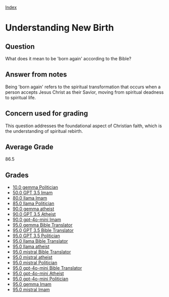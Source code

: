 
[Index](../index.md)
# Understanding New Birth
## Question
What does it mean to be 'born again' according to the Bible?

## Answer from notes
Being 'born again' refers to the spiritual transformation that occurs when a person accepts Jesus Christ as their Savior, moving from spiritual deadness to spiritual life.

## Concern used for grading
This question addresses the foundational aspect of Christian faith, which is the understanding of spiritual rebirth.

## Average Grade
86.5

## Grades
 * [10.0 gemma Politician](../answers/gemma_Politician/Understanding_New_Birth.md)
 * [50.0 GPT 3.5 Imam](../answers/GPT_3.5_Imam/Understanding_New_Birth.md)
 * [80.0 llama Imam](../answers/llama_Imam/Understanding_New_Birth.md)
 * [85.0 llama Politician](../answers/llama_Politician/Understanding_New_Birth.md)
 * [90.0 gemma atheist](../answers/gemma_atheist/Understanding_New_Birth.md)
 * [90.0 GPT 3.5 Atheist](../answers/GPT_3.5_Atheist/Understanding_New_Birth.md)
 * [90.0 gpt-4o-mini Imam](../answers/gpt-4o-mini_Imam/Understanding_New_Birth.md)
 * [95.0 gemma Bible Translator](../answers/gemma_Bible_Translator/Understanding_New_Birth.md)
 * [95.0 GPT 3.5 Bible Translator](../answers/GPT_3.5_Bible_Translator/Understanding_New_Birth.md)
 * [95.0 GPT 3.5 Politician](../answers/GPT_3.5_Politician/Understanding_New_Birth.md)
 * [95.0 llama Bible Translator](../answers/llama_Bible_Translator/Understanding_New_Birth.md)
 * [95.0 llama atheist](../answers/llama_atheist/Understanding_New_Birth.md)
 * [95.0 mistral Bible Translator](../answers/mistral_Bible_Translator/Understanding_New_Birth.md)
 * [95.0 mistral atheist](../answers/mistral_atheist/Understanding_New_Birth.md)
 * [95.0 mistral Politician](../answers/mistral_Politician/Understanding_New_Birth.md)
 * [95.0 gpt-4o-mini Bible Translator](../answers/gpt-4o-mini_Bible_Translator/Understanding_New_Birth.md)
 * [95.0 gpt-4o-mini Atheist](../answers/gpt-4o-mini_Atheist/Understanding_New_Birth.md)
 * [95.0 gpt-4o-mini Politician](../answers/gpt-4o-mini_Politician/Understanding_New_Birth.md)
 * [95.0 gemma Imam](../answers/gemma_Imam/Understanding_New_Birth.md)
 * [95.0 mistral Imam](../answers/mistral_Imam/Understanding_New_Birth.md)
